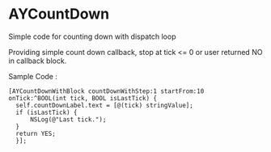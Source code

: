 # AYCountDown
Simple code for counting down with dispatch loop

Providing simple count down callback, stop at tick <= 0 or user returned NO in callback block.

Sample Code :

    [AYCountDownWithBlock countDownWithStep:1 startFrom:10 onTick:^BOOL(int tick, BOOL isLastTick) {
      self.countDownLabel.text = [@(tick) stringValue];
      if (isLastTick) {
          NSLog(@"Last tick.");
      }
      return YES;
      }];
